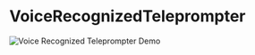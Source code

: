 # VoiceRecognizedTeleprompter

![Voice Recognized Teleprompter Demo](src/Demo/VoiceRecognizedTeleprompterDemo.gif)
